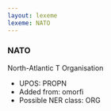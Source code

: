 ```yaml
---
layout: lexeme
lexeme: NATO
---
```


###  NATO

North-Atlantic T Organisation
* UPOS:  PROPN
* Added from:  omorfi
* Possible NER class:  ORG

